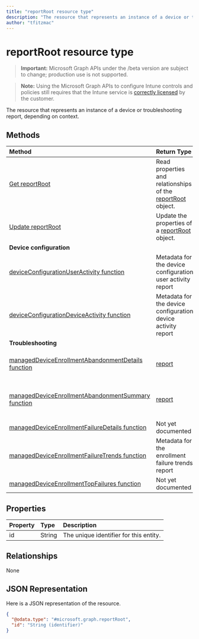 ```yaml
---
title: "reportRoot resource type"
description: "The resource that represents an instance of a device or troubleshooting report, depending on context."
author: "tfitzmac"
---
```


# reportRoot resource type

> **Important:** Microsoft Graph APIs under the /beta version are subject to change; production use is not supported.

> **Note:** Using the Microsoft Graph APIs to configure Intune controls and policies still requires that the Intune service is [correctly licensed](https://go.microsoft.com/fwlink/?linkid=839381) by the customer.

The resource that represents an instance of a device or troubleshooting report, depending on context.

## Methods
|Method|Return Type|Description|
|:---|:---|:---|
|[Get reportRoot](../api/intune-shared-reportroot-get.md)|Read properties and relationships of the [reportRoot](../resources/intune-shared-reportroot.md) object.|
|[Update reportRoot](../api/intune-shared-reportroot-update.md)|Update the properties of a [reportRoot](../resources/intune-shared-reportroot.md) object.|
|**Device configuration**|
|[deviceConfigurationUserActivity function](../api/intune-shared-reportroot-deviceconfigurationuseractivity.md)|Metadata for the device configuration user activity report|
|[deviceConfigurationDeviceActivity function](../api/intune-shared-reportroot-deviceconfigurationdeviceactivity.md)|Metadata for the device configuration device activity report|
|**Troubleshooting**|
|[managedDeviceEnrollmentAbandonmentDetails function](../api/intune-shared-reportroot-manageddeviceenrollmentabandonmentdetails.md)|[report](../resources/intune-shared-report.md)|Metadata for Enrollment abandonment details report|
|[managedDeviceEnrollmentAbandonmentSummary function](../api/intune-shared-reportroot-manageddeviceenrollmentabandonmentsummary.md)|[report](../resources/intune-shared-report.md)|Metadata for Enrollment abandonment summary report|
|[managedDeviceEnrollmentFailureDetails function](../api/intune-shared-reportroot-manageddeviceenrollmentfailuredetails.md)|Not yet documented|
|[managedDeviceEnrollmentFailureTrends function](../api/intune-shared-reportroot-manageddeviceenrollmentfailuretrends.md)|Metadata for the enrollment failure trends report|
|[managedDeviceEnrollmentTopFailures function](../api/intune-shared-reportroot-manageddeviceenrollmenttopfailures.md)|Not yet documented|

## Properties
|Property|Type|Description|
|:---|:---|:---|
|id|String|The unique identifier for this entity.|

## Relationships
None

## JSON Representation
Here is a JSON representation of the resource.
<!-- {
  "blockType": "resource",
  "keyProperty": "id",
  "@odata.type": "microsoft.graph.reportRoot"
}
-->
``` json
{
  "@odata.type": "#microsoft.graph.reportRoot",
  "id": "String (identifier)"
}
```



